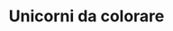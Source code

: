 ---
title: Unicorni da colorare
description: 'Tanti disegni di unicorni da colorare, basati sulle storie del blog.'
layout: base
permalink: /unicorni-da-colorare/index.html
---